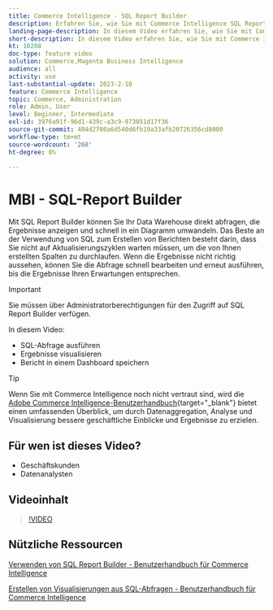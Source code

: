 ```yaml
---
title: Commerce Intelligence - SQL Report Builder
description: Erfahren Sie, wie Sie mit Commerce Intelligence SQL Report Builder Ihr Data Warehouse direkt abfragen, die Ergebnisse anzeigen und schnell in ein Diagramm umwandeln können.
landing-page-description: In diesem Video erfahren Sie, wie Sie mit Commerce Intelligence SQL Report Builder Ihr Data Warehouse direkt abfragen, die Ergebnisse anzeigen und schnell in ein Diagramm umwandeln können.
short-description: In diesem Video erfahren Sie, wie Sie mit Commerce Intelligence SQL Report Builder Ihr Data Warehouse direkt abfragen, die Ergebnisse anzeigen und schnell in ein Diagramm umwandeln können.
kt: 10288
doc-type: feature video
solution: Commerce,Magento Business Intelligence
audience: all
activity: use
last-substantial-update: 2023-2-10
feature: Commerce Intelligence
topic: Commerce, Administration
role: Admin, User
level: Beginner, Intermediate
exl-id: 3976a91f-96d1-439c-a3c9-973051d17f36
source-git-commit: 404d2708a6d540d6fb19a33afb20726356cd8000
workflow-type: tm+mt
source-wordcount: '268'
ht-degree: 0%

---
```


# MBI - SQL-Report Builder

Mit SQL Report Builder können Sie Ihr Data Warehouse direkt abfragen, die Ergebnisse anzeigen und schnell in ein Diagramm umwandeln. Das Beste an der Verwendung von SQL zum Erstellen von Berichten besteht darin, dass Sie nicht auf Aktualisierungszyklen warten müssen, um die von Ihnen erstellten Spalten zu durchlaufen. Wenn die Ergebnisse nicht richtig aussehen, können Sie die Abfrage schnell bearbeiten und erneut ausführen, bis die Ergebnisse Ihren Erwartungen entsprechen.

>[!IMPORTANT]
>
>Sie müssen über Administratorberechtigungen für den Zugriff auf SQL Report Builder verfügen.

In diesem Video:

- SQL-Abfrage ausführen
- Ergebnisse visualisieren
- Bericht in einem Dashboard speichern

>[!TIP]
>
>Wenn Sie mit Commerce Intelligence noch nicht vertraut sind, wird die [Adobe Commerce Intelligence-Benutzerhandbuch](https://experienceleague.adobe.com/docs/commerce-business-intelligence/mbi/guide-overview.html){target="_blank"} bietet einen umfassenden Überblick, um durch Datenaggregation, Analyse und Visualisierung bessere geschäftliche Einblicke und Ergebnisse zu erzielen.

## Für wen ist dieses Video?

- Geschäftskunden
- Datenanalysten

## Videoinhalt

>[!VIDEO](https://video.tv.adobe.com/v/342406?quality=12&learn=on)

## Nützliche Ressourcen

[Verwenden von SQL Report Builder - Benutzerhandbuch für Commerce Intelligence](https://experienceleague.adobe.com/docs/commerce-business-intelligence/mbi/analyze/sql/sql-rpt-bldr.html)

[Erstellen von Visualisierungen aus SQL-Abfragen - Benutzerhandbuch für Commerce Intelligence](https://experienceleague.adobe.com/docs/commerce-business-intelligence/mbi/tutorials/create-visuals-from-sql.html)
